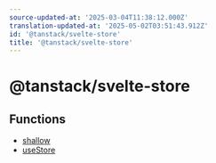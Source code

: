 ```yaml
---
source-updated-at: '2025-03-04T11:38:12.000Z'
translation-updated-at: '2025-05-02T03:51:43.912Z'
id: '@tanstack/svelte-store'
title: '@tanstack/svelte-store'
---
```


<!-- DO NOT EDIT: this page is autogenerated from the type comments -->

# @tanstack/svelte-store

## Functions

- [shallow](functions/shallow.md)
- [useStore](functions/usestore.md)
